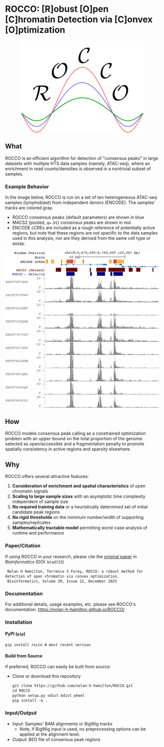 # ROCCO: [R]obust [O]pen [C]hromatin Detection via [C]onvex [O]ptimization

<p align="center">
<img width="400" alt="logo" src="docs/logo.png">

## What

ROCCO is an efficient algorithm for detection of "consensus peaks" in large datasets with multiple HTS data samples (namely, ATAC-seq), where an enrichment in read counts/densities is observed in a nontrivial subset of samples.

### Example Behavior

In the image below, ROCCO is run on a set of ten heterogeneous ATAC-seq samples (lymphoblast) from independent donors (ENCODE). The samples' tracks are colored gray.

* ROCCO consensus peaks (default parameters) are shown in blue
* MACS2 (pooled, `q=.01`) consensus peaks are shown in red.
* ENCODE cCREs are included as a rough reference of potentially active regions, but note that these regions are not specific to the data samples used in this analysis, nor are they derived from the same cell type or assay.

<p align="center">
<img width="600" alt="example" src="docs/example_behavior.png">

## How

ROCCO models consensus peak calling as a constrained optimization problem with an upper-bound on the total proportion of the genome selected as open/accessible and a fragmentation penalty to promote spatially consistency in active regions and sparsity elsewhere.

## Why

ROCCO offers several attractive features:

1. **Consideration of enrichment and spatial characteristics** of open chromatin signals
2. **Scaling to large sample sizes** with an asymptotic time complexity independent of sample size
3. **No required training data** or a heuristically determined set of initial candidate peak regions
4. **No rigid thresholds** on the minimum number/width of supporting samples/replicates
5. **Mathematically tractable model** permitting worst-case analysis of runtime and performance

### Paper/Citation

If using ROCCO in your research, please cite the [original paper](https://doi.org/10.1093/bioinformatics/btad725) in *Bioinformatics* (DOI: `btad725`)

   ```plaintext
    Nolan H Hamilton, Terrence S Furey, ROCCO: a robust method for detection of open chromatin via convex optimization,
    Bioinformatics, Volume 39, Issue 12, December 2023
   ```

### Documentation

For additional details, usage examples, etc. please see ROCCO's documentation: <https://nolan-h-hamilton.github.io/ROCCO/>

### Installation

#### PyPI (`pip`)

   ```shell
   pip install rocco # most recent version
   ```

#### Build from Source

If preferred, ROCCO can easily be built from source:

* Clone or download this repository

  ```shell
  git clone https://github.com/nolan-h-hamilton/ROCCO.git
  cd ROCCO
  python setup.py sdist bdist_wheel
  pip install -e .
  ```

### Input/Output

* *Input*: Samples' BAM alignments or BigWig tracks
  * Note, if BigWig input is used, no preprocessing options can be applied at the alignment level.
* *Output*: BED file of consensus peak regions
